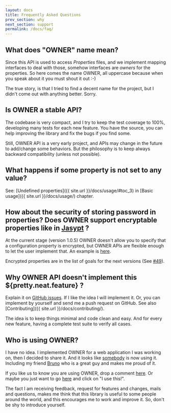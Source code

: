 ```yaml
---
layout: docs
title: Frequently Asked Questions
prev_section: why
next_section: support
permalink: /docs/faq/
---
```


## What does "OWNER" name mean?

Since this API is used to access *Properties* files, and we implement mapping interfaces to deal with those,
somehow interfaces are *owners* for the properties. So here comes the name OWNER, all uppercase because when you speak
about it you must shout it out :-)

The true story, is that I tried to find a decent name for the project, but I didn't come out with anything better.
Sorry.

## Is OWNER a stable API?

The codebase is very compact, and I try to keep the test coverage to 100%, developing many tests for each new feature.
You have the source, you can help improving the library and fix the bugs if you find some.

Still, OWNER API is a very early project, and APIs may change in the future to add/change some behaviors. But the
philosophy is to keep always backward compatibility (unless not possible).

## What happens if some property is not set to any value?

See: [Undefined properties]({{ site.url }}/docs/usage/#toc_3) in [Basic usage]({{ site.url }}/docs/usage/) chapter.

## How about the security of storing password in properties? Does OWNER support encryptable properties like in [Jasypt](http://www.jasypt.org/encrypting-configuration.html) ?

At the current stage (version 1.0.5) OWNER doesn't allow you to specify that a configuration property is encrypted,
but OWNER APIs are flexible enough to let the user implement that. An example is [here][enc-props].

Encrypted properties are in the list of goals for the next versions (See [#49](https://github.com/lviggiano/owner/issues/49)).

  [enc-props]: https://github.com/lviggiano/owner/blob/master/src/test/java/io/github/qubitpi/owner/examples/EncryptedPropertiesExample.java

## Why OWNER API doesn't implement this ${pretty.neat.feature} ?

Explain it on [GitHub issues][issues]. If I like the idea I will implement it.
Or, you can implement by yourself and send me a push request on GitHub.
See also [Contributing]({{ site.url }}/docs/contributing/).

The idea is to keep things minimal and code clean and easy. And for every new feature, having a complete test suite to
verify all cases.

  [properties]: http://docs.oracle.com/javase/7/docs/api/java/util/Properties.html
  [issues]: https://github.com/lviggiano/owner/issues

## Who is using OWNER?

I have no idea. I implemented OWNER for a web application I was working on, then I decided to share it. And it looks
like [somebody][#32] is now using it. Including my friend [Bruno] who is a great guy and makes me proud of it.

If you like us to know you are using OWNER, drop a comment [here][#32].
Or maybe you just want to go [here](https://www.openhub.net/p/owner/users) and click on "I use this!".

<span style="bgcolor:white">
<script type='text/javascript' src='https://www.openhub.net/p/owner/widgets/project_factoids?format=js'></script>
</span>

The fact I am receiving feedback, request for features and changes, mails and questions, makes me think that this
library is useful to some people around the world, and this encourages me to work and improve it.
So, don't be shy to introduce yourself.

  [#32]: https://github.com/lviggiano/owner/issues/32
  [Bruno]: https://github.com/lviggiano/owner/issues/32#issuecomment-19466459
